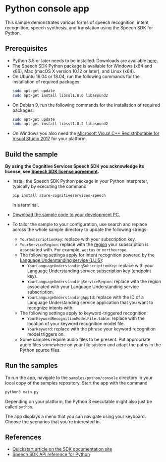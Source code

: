 # Python console app

This sample demonstrates various forms of speech recognition, intent recognition, speech synthesis, and translation using the Speech SDK for Python.

## Prerequisites

* Python 3.5 or later needs to be installed. Downloads are available [here](https://www.python.org/downloads/).
* The Speech SDK Python package is available for Windows (x64 and x86), Mac (macOS X version 10.12 or later), and Linux (x64).
* On Ubuntu 16.04 or 18.04, run the following commands for the installation of required packages:
  ```sh
  sudo apt-get update
  sudo apt-get install libssl1.0.0 libasound2
  ```
* On Debian 9, run the following commands for the installation of required packages:
  ```sh
  sudo apt-get update
  sudo apt-get install libssl1.0.2 libasound2
  ```
* On Windows you also need the [Microsoft Visual C++ Redistributable for Visual Studio 2017](https://support.microsoft.com/help/2977003/the-latest-supported-visual-c-downloads) for your platform.


## Build the sample

**By using the Cognitive Services Speech SDK you acknowledge its license, see [Speech SDK license agreement](https://aka.ms/csspeech/license201809).**

* Install the Speech SDK Python package in your Python interpreter, typically by executing the command
  ```sh
  pip install azure-cognitiveservices-speech
  ```
  in a terminal.
* [Download the sample code to your development PC.](../../../README.md#get-the-samples)
* To tailor the sample to your configuration, use search and replace across the whole sample directory to update the following strings:

  * `YourSubscriptionKey`: replace with your subscription key.
  * `YourServiceRegion`: replace with the [region](https://aka.ms/csspeech/region) your subscription is associated with.
    For example, `westus` or `northeurope`.
  * The following settings apply for intent recognition powered by the [Language Understanding service (LUIS)](https://aka.ms/csspeech/luisdocs):
    * `YourLanguageUnderstandingSubscriptionKey`: replace with your Language Understanding service subscription key (endpoint key).
    * `YourLanguageUnderstandingServiceRegion`: replace with the region associated with your Language Understanding service subscription.
    * `YourLanguageUnderstandingAppId`: replace with the ID of a Language Understanding service application that you want to recognize intents with.
  * The following settings apply to keyword-triggered recognition:
    * `YourKeywordRecognitionModelFile.table`: replace with the location of your keyword recognition model file.
    * `YourKeyword`: replace with the phrase your keyword recognition model triggers on.
  * Some samples require audio files to be present. Put appropriate audio files somewhere on your file system and adapt the paths in the Python source files.

## Run the samples

To run the app, navigate to the `samples/python/console` directory in your local copy of the samples repository.
Start the app with the command

```sh
python3 main.py
```

Depending on your platform, the Python 3 executable might also just be called `python`.

The app displays a menu that you can navigate using your keyboard.
Choose the scenarios that you're interested in.

## References

* [Quickstart article on the SDK documentation site](https://docs.microsoft.com/azure/cognitive-services/speech-service/quickstart-python)
* [Speech SDK API reference for Python](https://aka.ms/csspeech/pythonref)

